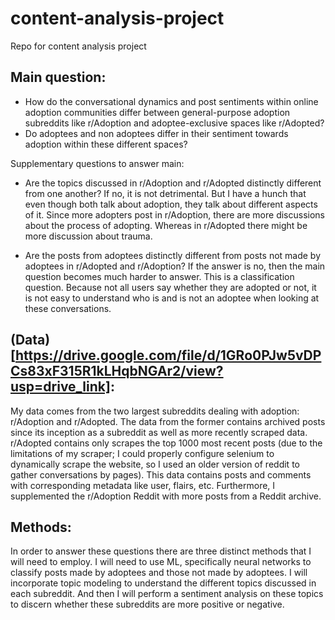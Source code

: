 # content-analysis-project
Repo for content analysis project

## Main question: 
- How do the conversational dynamics and post sentiments within online adoption communities differ between general-purpose adoption subreddits like r/Adoption and adoptee-exclusive spaces like r/Adopted? 
- Do adoptees and non adoptees differ in their sentiment towards adoption within these different spaces?

Supplementary questions to answer main:

- Are the topics discussed in r/Adoption and r/Adopted distinctly different from one another? If no, it is not detrimental. But I have a hunch that even though both talk about adoption, they talk about different aspects of it. Since more adopters post in r/Adoption, there are more discussions about the process of adopting. Whereas in r/Adopted there might be more discussion about trauma. 

- Are the posts from adoptees distinctly different from posts not made by adoptees in r/Adopted and r/Adoption? If the answer is no, then the main question becomes much harder to answer. This is a classification question. Because not all users say whether they are adopted or not, it is not easy to understand who is and is not an adoptee when looking at these conversations. 

## (Data)[https://drive.google.com/file/d/1GRo0PJw5vDPCs83xF315R1kLHqbNGAr2/view?usp=drive_link]:
My data comes from the two largest subreddits dealing with adoption: r/Adoption and r/Adopted. The data from the former contains archived posts since its inception as a subreddit as well as more recently scraped data. r/Adopted contains only scrapes the top 1000 most recent posts (due to the limitations of my scraper; I could properly configure selenium to dynamically scrape the website, so I used an older version of reddit to gather conversations by pages). This data contains posts and comments with corresponding metadata like user, flairs, etc. Furthermore, I supplemented the r/Adoption Reddit with more posts from a Reddit archive.

## Methods:
In order to answer these questions there are three distinct methods that I will need to employ. I will need to use ML, specifically neural networks to classify posts made by adoptees and those not made by adoptees. I will incorporate topic modeling to understand the different topics discussed in each subreddit. And then I will perform a sentiment analysis on these topics to discern whether these subreddits are more positive or negative. 
